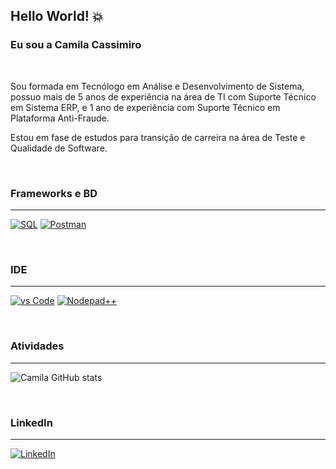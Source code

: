 ## Hello World! 💥 
### Eu sou a Camila Cassimiro

<br>


Sou formada em Tecnólogo em Análise e Desenvolvimento de Sistema, possuo mais de 5 anos de experiência na área de TI com Suporte Técnico em Sistema ERP, e 1 ano de experiência com Suporte Técnico em Plataforma Anti-Fraude.

Estou em fase de estudos para transição de carreira na área de Teste e Qualidade de Software.  

<br>

### Frameworks e BD
---

[![SQL](https://img.shields.io/badge/Microsoft_SQL_Server-CC2927?style=for-the-badge&logo=microsoft-sql-server&logoColor=white)]()  [![Postman](https://img.shields.io/badge/Postman-FF6C37?style=for-the-badge&logo=Postman&logoColor=white)]()

<br>

### IDE
---

[![vs Code](https://img.shields.io/badge/Visual_Studio_Code-0078D4?style=for-the-badge&logo=visual%20studio%20code&logoColor=white)]()  [![Nodepad++](https://img.shields.io/badge/Notepad++-90E59A.svg?style=for-the-badge&logo=notepad%2B%2B&logoColor=black)]()   

<br>

### Atividades
---

![Camila GitHub stats](https://github-readme-stats.vercel.app/api?username=cscassimiro&show_icons=true&theme=radical)

<br>

### LinkedIn
---

[![LinkedIn](https://img.shields.io/badge/LinkedIn-0077B5?style=for-the-badge&logo=linkedin&logoColor=white)](https://www.linkedin.com/in/cscassimiro/) 

<br>

<!--
**cscassimiro/cscassimiro** is a ✨ _special_ ✨ repository because its `README.md` (this file) appears on your GitHub profile.

Here are some ideas to get you started:

- 🔭 I’m currently working on ...
- 🌱 I’m currently learning ...
- 👯 I’m looking to collaborate on ...
- 🤔 I’m looking for help with ...
- 💬 Ask me about ...
- 📫 How to reach me: ...
- 😄 Pronouns: ...
- ⚡ Fun fact: ...
-->
